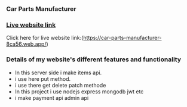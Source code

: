 ### Car Parts Manufacturer
### [Live website link](https://car-parts-manufacturer-8ca56.web.app/)

Click here for live website link:(https://car-parts-manufacturer-8ca56.web.app/)



### Details of my  website's different features and functionality

* In this server side i make items api.
* i use here put method.
* i use there get delete patch methode
* In this project i use nodejs express mongodb jwt etc
* i make payment api admin api
